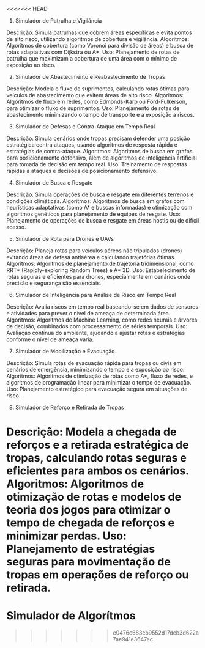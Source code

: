 <<<<<<< HEAD
1. Simulador de Patrulha e Vigilância

Descrição: Simula patrulhas que cobrem áreas específicas e evita pontos de alto risco, utilizando algoritmos de cobertura e vigilância.
Algoritmos: Algoritmos de cobertura (como Voronoi para divisão de áreas) e busca de rotas adaptativas com Dijkstra ou A*.
Uso: Planejamento de rotas de patrulha que maximizam a cobertura de uma área com o mínimo de exposição ao risco.

2. Simulador de Abastecimento e Reabastecimento de Tropas

Descrição: Modela o fluxo de suprimentos, calculando rotas ótimas para veículos de abastecimento que evitem áreas de alto risco.
Algoritmos: Algoritmos de fluxo em redes, como Edmonds-Karp ou Ford-Fulkerson, para otimizar o fluxo de suprimentos.
Uso: Planejamento de rotas de abastecimento minimizando o tempo de transporte e a exposição a riscos.

3. Simulador de Defesas e Contra-Ataque em Tempo Real

Descrição: Simula cenários onde tropas precisam defender uma posição estratégica contra ataques, usando algoritmos de resposta rápida e estratégias de contra-ataque.
Algoritmos: Algoritmos de busca em grafos para posicionamento defensivo, além de algoritmos de inteligência artificial para tomada de decisão em tempo real.
Uso: Treinamento de respostas rápidas a ataques e decisões de posicionamento defensivo.

4. Simulador de Busca e Resgate

Descrição: Simula operações de busca e resgate em diferentes terrenos e condições climáticas.
Algoritmos: Algoritmos de busca em grafos com heurísticas adaptativas (como A* e buscas informadas) e otimização com algoritmos genéticos para planejamento de equipes de resgate.
Uso: Planejamento de operações de busca e resgate em áreas hostis ou de difícil acesso.

5. Simulador de Rota para Drones e UAVs

Descrição: Planeja rotas para veículos aéreos não tripulados (drones) evitando áreas de defesa antiaérea e calculando trajetórias ótimas.
Algoritmos: Algoritmos de planejamento de trajetória tridimensional, como RRT* (Rapidly-exploring Random Trees) e A* 3D.
Uso: Estabelecimento de rotas seguras e eficientes para drones, especialmente em cenários onde precisão e segurança são essenciais.

6. Simulador de Inteligência para Análise de Risco em Tempo Real

Descrição: Avalia riscos em tempo real baseando-se em dados de sensores e atividades para prever o nível de ameaça de determinada área.
Algoritmos: Algoritmos de Machine Learning, como redes neurais e árvores de decisão, combinados com processamento de séries temporais.
Uso: Avaliação contínua do ambiente, ajudando a ajustar rotas e estratégias conforme o nível de ameaça varia.

7. Simulador de Mobilização e Evacuação

Descrição: Simula rotas de evacuação rápida para tropas ou civis em cenários de emergência, minimizando o tempo e a exposição ao risco.
Algoritmos: Algoritmos de otimização de rotas como A*, fluxo de redes, e algoritmos de programação linear para minimizar o tempo de evacuação.
Uso: Planejamento estratégico para evacuação segura em situações de risco.

8. Simulador de Reforço e Retirada de Tropas

Descrição: Modela a chegada de reforços e a retirada estratégica de tropas, calculando rotas seguras e eficientes para ambos os cenários.
Algoritmos: Algoritmos de otimização de rotas e modelos de teoria dos jogos para otimizar o tempo de chegada de reforços e minimizar perdas.
Uso: Planejamento de estratégias seguras para movimentação de tropas em operações de reforço ou retirada.
=======
# Simulador de Algorítmos
>>>>>>> e0476c683cb9552d17dcb3d622a7ae941e3647ec
